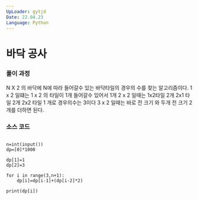 ```yaml
---
UpLoader: gytjd
Date: 22.04.23
Language: Python
---
```


# 바닥 공사
  
### 풀이 과정  

N X 2 의 바닥에 N에 따라 들어갈수 있는 바닥타일의 경우의 수를 찾는 알고리즘이다.
1 x 2 일떄는 1 x 2 의 타일이 1개 들어갈수 있어서 1개
2 x 2 일때는 1x2타일 2개 2x1 타일 2개 2x2 타일 1 개로 경우의수는 3이다
3 x 2 일때는 바로 전 크기 와 두개 전 크기 2개를 더하면 된다.

### 소스 코드

```

n=int(input())
dp=[0]*1000

dp[1]=1
dp[2]=3

for i in range(3,n+1):
    dp[i]=dp[i-1]+(dp[i-2]*2)

print(dp[i])

```
